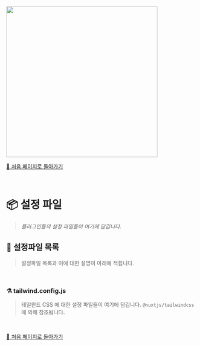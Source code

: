 <img src="https://i.imgur.com/R2wksCG.png" width="400"/>

<br/>

[🧲 처음 페이지로 돌아가기](https://github.com/AhaOfficial/nuxt-template)

<br/>

# 📦 설정 파일

> *플러그인들의 설정 파일들이 여기에 담깁니다.*



## 📝 설정파일 목록

> 설정파일 목록과 이에 대한 설명이 아래에 적힙니다.

<br/>

### ⚗️ tailwind.config.js

> 테일윈드 CSS 에 대한 설정 파일들이 여기에 담깁니다. `@nuxtjs/tailwindcss` 에 의해 참조됩니다.

<br/>

[🧲 처음 페이지로 돌아가기](https://github.com/AhaOfficial/nuxt-template)

